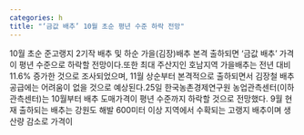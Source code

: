 ```yaml
---
categories: h
title: "‘금값 배추’ 10월 초순 평년 수준 하락 전망"
---
```

10월 초순 준고랭지 2기작 배추 및 하순 가을(김장)배추 본격 출하되면 ‘금값 배추’ 가격이 평년 수준으로 하락할 전망이다.또한 최대 주산지인 호남지역 가을배추는 전년 대비 11.6% 증가한 것으로 조사되었으며, 11월 상순부터 본격적으로 출하되면서 김장철 배추 공급에는 어려움이 없을 것으로 예상된다.25일 한국농촌경제연구원 농업관측센터(이하 관측센터)는 10월부터 배추 도매가격이 평년 수준까지 하락할 것으로 전망했다. 9월 현재 출하되는 배추는 강원도 해발 600미터 이상 지역에서 수확되는 고랭지 배추이며 생산량 감소로 가격이